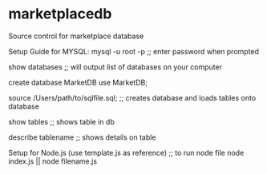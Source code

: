 # marketplacedb
Source control for marketplace database

Setup Guide for MYSQL: 
mysql -u root -p
;; enter password when prompted

show databases
;; will output list of databases on your computer

create database MarketDB
use MarketDB;

source /Users/path/to/sqlfile.sql;
;; creates database and loads tables onto database

show tables
;; shows table in db

describe tablename
;; shows details on table


Setup for Node.js (use template.js as reference)
;; to run node file 
node index.js || node filename.js

